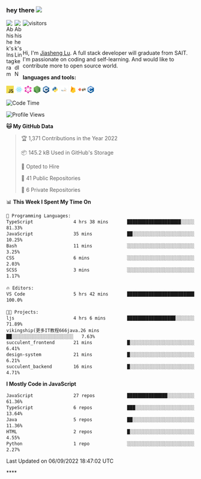 ### hey there <img src="https://media.giphy.com/media/hvRJCLFzcasrR4ia7z/giphy.gif" width="25px">
<a href="https://www.instagram.com/jiashengluljs/">
  <img align="left" alt="Abhishek's Instagram" width="22px" src="https://raw.githubusercontent.com/hussainweb/hussainweb/main/icons/instagram.png" />
</a>
<a href="https://www.linkedin.com/in/jiashenglujob/">
  <img align="left" alt="Abhishek's LinkedIN" width="22px" src="https://raw.githubusercontent.com/peterthehan/peterthehan/master/assets/linkedin.svg" />
</a>

![visitors](https://visitor-badge.glitch.me/badge?page_id=jonsnowljs.visitor-badge&left_color=green&right_color=red)

<br />
<br />

Hi, I'm [Jiasheng Lu](https://jonsnowljs.github.io/portfolio/). A full stack developer will graduate from SAIT. I'm passionate on coding and self-learning. And would like to contribute more to open source world.

**languages and tools:**  

<code><img height="20" src="https://raw.githubusercontent.com/github/explore/80688e429a7d4ef2fca1e82350fe8e3517d3494d/topics/javascript/javascript.png"></code>
<code><img height="20" src="https://raw.githubusercontent.com/github/explore/80688e429a7d4ef2fca1e82350fe8e3517d3494d/topics/react/react.png"></code>
<code><img height="20" src="https://raw.githubusercontent.com/github/explore/5c058a388828bb5fde0bcafd4bc867b5bb3f26f3/topics/graphql/graphql.png"></code>
<code><img height="20" src="https://raw.githubusercontent.com/github/explore/80688e429a7d4ef2fca1e82350fe8e3517d3494d/topics/nodejs/nodejs.png"></code>
<code><img height="20" src="https://raw.githubusercontent.com/github/explore/80688e429a7d4ef2fca1e82350fe8e3517d3494d/topics/cpp/cpp.png"></code>
<code><img height="20" src="https://raw.githubusercontent.com/github/explore/80688e429a7d4ef2fca1e82350fe8e3517d3494d/topics/python/python.png"></code>
<code><img height="20" src="https://raw.githubusercontent.com/github/explore/80688e429a7d4ef2fca1e82350fe8e3517d3494d/topics/mysql/mysql.png"></code>
<code><img height="20" src="https://raw.githubusercontent.com/github/explore/80688e429a7d4ef2fca1e82350fe8e3517d3494d/topics/firebase/firebase.png"></code>
<code><img height="20" src="https://raw.githubusercontent.com/github/explore/80688e429a7d4ef2fca1e82350fe8e3517d3494d/topics/git/git.png"></code>
<code><img height="20" src="https://github.com/jonsnowljs/portfolio/blob/master/src/assets/img/skill/c.svg"></code>


<!--START_SECTION:waka-->
![Code Time](http://img.shields.io/badge/Code%20Time-715%20hrs%2027%20mins-blue)

![Profile Views](http://img.shields.io/badge/Profile%20Views-2-blue)

**🐱 My GitHub Data** 

> 🏆 1,371 Contributions in the Year 2022
 > 
> 📦 145.2 kB Used in GitHub's Storage 
 > 
> 💼 Opted to Hire
 > 
> 📜 41 Public Repositories 
 > 
> 🔑 6 Private Repositories  
 > 
📊 **This Week I Spent My Time On** 

```text
💬 Programming Languages: 
TypeScript               4 hrs 38 mins       ████████████████████░░░░░   81.33% 
JavaScript               35 mins             ██░░░░░░░░░░░░░░░░░░░░░░░   10.25% 
Bash                     11 mins             ░░░░░░░░░░░░░░░░░░░░░░░░░   3.25% 
CSS                      6 mins              ░░░░░░░░░░░░░░░░░░░░░░░░░   2.03% 
SCSS                     3 mins              ░░░░░░░░░░░░░░░░░░░░░░░░░   1.17%

🔥 Editors: 
VS Code                  5 hrs 42 mins       █████████████████████████   100.0%

🐱‍💻 Projects: 
ljs                      4 hrs 6 mins        ██████████████████░░░░░░░   71.89% 
vikingship(更多IT教程666java.26 mins             ██░░░░░░░░░░░░░░░░░░░░░░░   7.63% 
succulent_frontend       21 mins             █░░░░░░░░░░░░░░░░░░░░░░░░   6.41% 
design-system            21 mins             █░░░░░░░░░░░░░░░░░░░░░░░░   6.21% 
succulent_backend        16 mins             █░░░░░░░░░░░░░░░░░░░░░░░░   4.71%

```

**I Mostly Code in JavaScript** 

```text
JavaScript               27 repos            ███████████████░░░░░░░░░░   61.36% 
TypeScript               6 repos             ███░░░░░░░░░░░░░░░░░░░░░░   13.64% 
Java                     5 repos             ██░░░░░░░░░░░░░░░░░░░░░░░   11.36% 
HTML                     2 repos             █░░░░░░░░░░░░░░░░░░░░░░░░   4.55% 
Python                   1 repo              ░░░░░░░░░░░░░░░░░░░░░░░░░   2.27%

```



 Last Updated on 06/09/2022 18:47:02 UTC
<!--END_SECTION:waka-->****
